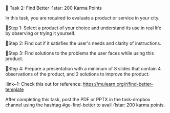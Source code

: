 🔖 Task 2: Find Better :1star:  200 Karma Points

In this task, you are required to evaluate a product or service in your city.

📌Step 1: Select a product of your choice and understand its use in real life by observing or trying it yourself.

📌Step 2: Find out if it satisfies the user's needs and clarity of instructions.

📌Step 3: Find solutions to the problems the user faces while using this product.

📌Step 4: Prepare a presentation with a minimum of 8 slides that contain 4 observations of the product, and 2 solutions to improve the product.

:link~1: Check this out for reference: https://mulearn.org/r/find-better-template

After completing this task, post the PDF or PPTX in the ⁠task-dropbox ⁠⁠channel using the hashtag #ge-find-better to avail :1star: 200 karma points.